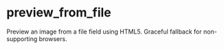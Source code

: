 preview_from_file
=================

Preview an image from a file field using HTML5. Graceful fallback for non-supporting browsers.
